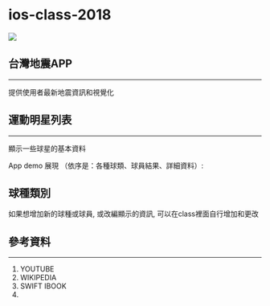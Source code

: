 # ios-class-2018
<img src=https://www.ncnu.edu.tw/ncnuweb/units/share/全校共用/web_material/images/banner/banner_2.gif>

## 台灣地震APP
- - -
<p>提供使用者最新地震資訊和視覺化</p>






## 運動明星列表
- - -
<p>顯示一些球星的基本資料</p>
<p>App demo 展現 （依序是：各種球類、球員結果、詳細資料）:</p>


## 球種類別
<p>如果想增加新的球種或球員, 或改編顯示的資訊, 可以在class裡面自行增加和更改</p>



## 參考資料
- - -
<ol>
<li>YOUTUBE</li>
<li>WIKIPEDIA</li>
<li>SWIFT IBOOK<li>
</ol>
